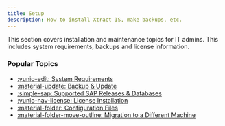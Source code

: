 ```yaml
---
title: Setup
description: How to install Xtract IS, make backups, etc.
---
```


This section covers installation and maintenance topics for IT admins.
This includes system requirements, backups and license information.

### Popular Topics

<div class="grid cards" markdown>

- [:yunio-edit:  System Requirements](requirements.md)
- [:material-update:  Backup & Update](update.md)
- [:simple-sap:  Supported SAP Releases & Databases](requirements.md/#supported-sap-systems-and-releases)
- [:yunio-nav-license:  License Installation](license.md/#about-the-licensing-concept-of-xtract-is)
- [:material-folder:  Configuration Files](installation-and-update.md/#program-directory-files)
- [:material-folder-move-outline:  Migration to a Different Machine](backup-and-migration.md/#migrate-to-a-different-machine)

</div>

